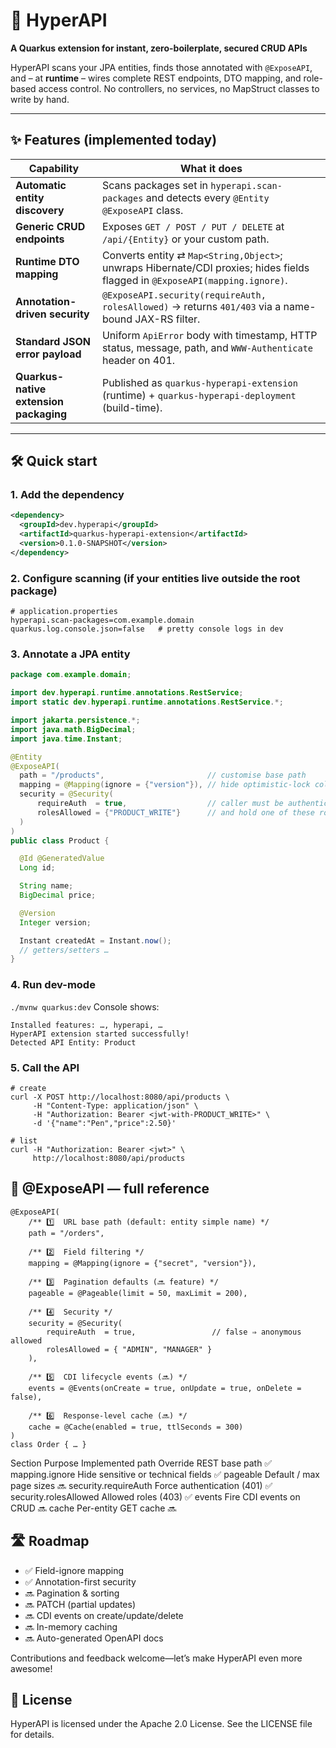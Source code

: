 # 🚀 HyperAPI  
**A Quarkus extension for instant, zero-boilerplate, secured CRUD APIs**

HyperAPI scans your JPA entities, finds those annotated with `@ExposeAPI`, and – at **runtime** – wires complete REST endpoints, DTO mapping, and role-based access control. No controllers, no services, no MapStruct classes to write by hand.

---

## ✨ Features (implemented today)

| Capability | What it does |
|------------|--------------|
| **Automatic entity discovery** | Scans packages set in `hyperapi.scan-packages` and detects every `@Entity @ExposeAPI` class. |
| **Generic CRUD endpoints** | Exposes `GET / POST / PUT / DELETE` at `/api/{Entity}` or your custom path. |
| **Runtime DTO mapping** | Converts entity ⇄ `Map<String,Object>`; unwraps Hibernate/CDI proxies; hides fields flagged in `@ExposeAPI(mapping.ignore)`. |
| **Annotation-driven security** | `@ExposeAPI.security(requireAuth, rolesAllowed)` → returns `401/403` via a name-bound JAX-RS filter. |
| **Standard JSON error payload** | Uniform `ApiError` body with timestamp, HTTP status, message, path, and `WWW-Authenticate` header on 401. |
| **Quarkus-native extension packaging** | Published as `quarkus-hyperapi-extension` (runtime) + `quarkus-hyperapi-deployment` (build-time). |

---

## 🛠 Quick start

### 1. Add the dependency

```xml
<dependency>
  <groupId>dev.hyperapi</groupId>
  <artifactId>quarkus-hyperapi-extension</artifactId>
  <version>0.1.0-SNAPSHOT</version>
</dependency>
```

### 2. Configure scanning (if your entities live outside the root package)
```
# application.properties
hyperapi.scan-packages=com.example.domain
quarkus.log.console.json=false   # pretty console logs in dev
```
### 3. Annotate a JPA entity
```java
package com.example.domain;

import dev.hyperapi.runtime.annotations.RestService;
import static dev.hyperapi.runtime.annotations.RestService.*;

import jakarta.persistence.*;
import java.math.BigDecimal;
import java.time.Instant;

@Entity
@ExposeAPI(
  path = "/products",                       // customise base path
  mapping = @Mapping(ignore = {"version"}), // hide optimistic-lock column
  security = @Security(
      requireAuth  = true,                  // caller must be authenticated
      rolesAllowed = {"PRODUCT_WRITE"}      // and hold one of these roles
  )
)
public class Product {

  @Id @GeneratedValue
  Long id;

  String name;
  BigDecimal price;

  @Version
  Integer version;

  Instant createdAt = Instant.now();
  // getters/setters …
}
```
### 4. Run dev-mode
```./mvnw quarkus:dev```
Console shows:
```
Installed features: …, hyperapi, …
HyperAPI extension started successfully!
Detected API Entity: Product
```
### 5. Call the API

```
# create
curl -X POST http://localhost:8080/api/products \
     -H "Content-Type: application/json" \
     -H "Authorization: Bearer <jwt-with-PRODUCT_WRITE>" \
     -d '{"name":"Pen","price":2.50}'

# list
curl -H "Authorization: Bearer <jwt>" \
     http://localhost:8080/api/products
```
## 🧩 @ExposeAPI — full reference
```
@ExposeAPI(
    /** 1️⃣  URL base path (default: entity simple name) */
    path = "/orders",

    /** 2️⃣  Field filtering */
    mapping = @Mapping(ignore = {"secret", "version"}),

    /** 3️⃣  Pagination defaults (🔜 feature) */
    pageable = @Pageable(limit = 50, maxLimit = 200),

    /** 4️⃣  Security */
    security = @Security(
        requireAuth  = true,                 // false ⇒ anonymous allowed
        rolesAllowed = { "ADMIN", "MANAGER" }
    ),

    /** 5️⃣  CDI lifecycle events (🔜) */
    events = @Events(onCreate = true, onUpdate = true, onDelete = false),

    /** 6️⃣  Response-level cache (🔜) */
    cache = @Cache(enabled = true, ttlSeconds = 300)
)
class Order { … }
```
Section	Purpose	Implemented
path	Override REST base path	✅
mapping.ignore	Hide sensitive or technical fields	✅
pageable	Default / max page sizes	🔜
security.requireAuth	Force authentication (401)	✅
security.rolesAllowed	Allowed roles (403)	✅
events	Fire CDI events on CRUD	🔜
cache	Per-entity GET cache	🔜

## 🛣 Roadmap
- ✅ Field-ignore mapping
- ✅ Annotation-first security
- 🔜 Pagination & sorting
- 🔜 PATCH (partial updates)
- 🔜 CDI events on create/update/delete
- 🔜 In-memory caching
- 🔜 Auto-generated OpenAPI docs

Contributions and feedback welcome—let’s make HyperAPI even more awesome!

## 📄 License
HyperAPI is licensed under the Apache 2.0 License. See the LICENSE file for details.
